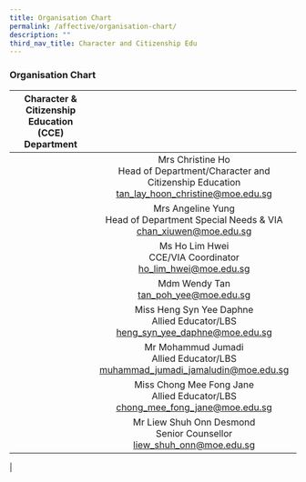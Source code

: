 ```yaml
---
title: Organisation Chart
permalink: /affective/organisation-chart/
description: ""
third_nav_title: Character and Citizenship Edu
---
```

### **Organisation Chart**

| Character & Citizenship Education (CCE) Department |  |
|:---:|:---:|
|  | Mrs Christine Ho <br>Head of Department/Character and Citizenship Education<br> tan_lay_hoon_christine@moe.edu.sg |
|  | Mrs Angeline Yung <br>Head of Department Special Needs & VIA<br>   chan_xiuwen@moe.edu.sg |
|  | Ms Ho Lim Hwei<br> CCE/VIA Coordinator<br> ho_lim_hwei@moe.edu.sg    |
|  |  Mdm Wendy Tan <br> tan_poh_yee@moe.edu.sg |
|  | Miss Heng Syn Yee Daphne<br> Allied Educator/LBS<br>  heng_syn_yee_daphne@moe.edu.sg  |
|  | Mr Mohammud Jumadi<br> Allied Educator/LBS<br>  muhammad_jumadi_jamaludin@moe.edu.sg |
|  |  Miss Chong Mee Fong Jane<br> Allied Educator/LBS<br>  chong_mee_fong_jane@moe.edu.sg  |
|  | Mr Liew Shuh Onn Desmond<br> Senior Counsellor<br>  liew_shuh_onn@moe.edu.sg |
|

